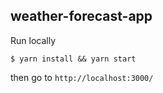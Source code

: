 ## weather-forecast-app

Run locally

`$ yarn install && yarn start`

then go to `http://localhost:3000/`
